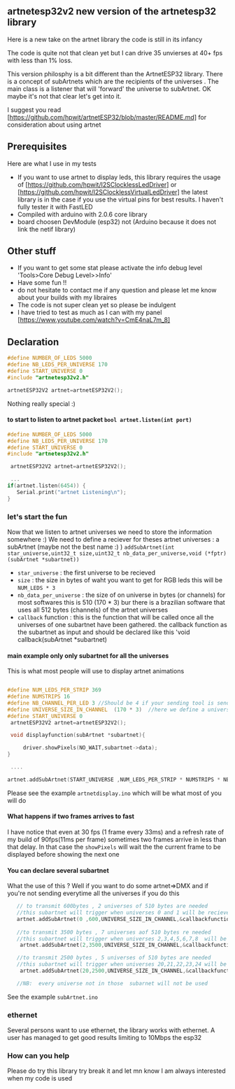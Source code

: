 ## artnetesp32v2 new version of the artnetesp32 library
Here is a new take on the artnet library the code is still in its infancy

The code is quite not that clean yet but I can drive 35 unvierses at 40+ fps with less than 1% loss.

This version philosphy is a bit different than the ArtnetESP32 library. 
There is a concept of subArtnets which are the recipients of the universes . The main class is a listener that will 'forward' the universe to subArtnet.
OK maybe it's not that clear let's get into it.

I suggest you read [https://github.com/hpwit/artnetESP32/blob/master/README.md] for consideration about using artnet

## Prerequisites
Here are what I use in my tests

* If you want to use artnet to display leds, this library requires the usage of [https://github.com/hpwit/I2SClocklessLedDriver] or [https://github.com/hpwit/I2SClocklessVirtualLedDriver] the latest library is in the case if you use the virtual pins for best results. I haven't fully tester it with FastLED
* Compiled with arduino with 2.0.6 core library
* board choosen DevModule (esp32) not (Arduino because it does not link the netif library)

## Other stuff
   * If you want to get some stat please activate the info debug level 'Tools>Core Debug Level>>Info'
   * Have some fun !!
   * do not hesitate to contact me if any question and please let me know about your builds with my libraires
   * The code is not super clean yet so please be indulgent
   * I have tried to test as much as I can with my panel [https://www.youtube.com/watch?v=CmE4naL7m_8]


## Declaration

 ```C
#define NUMBER_OF_LEDS 5000
#define NB_LEDS_PER_UNIVERSE 170
#define START_UNIVERSE 0
#include "artnetesp32v2.h"

 artnetESP32V2 artnet=artnetESP32V2();
 ```

Nothing really special :)

#### to start to listen to artnet packet `bool artnet.listen(int port)`
```C
#define NUMBER_OF_LEDS 5000
#define NB_LEDS_PER_UNIVERSE 170
#define START_UNIVERSE 0
#include "artnetesp32v2.h"

 artnetESP32V2 artnet=artnetESP32V2();

 ...
if(artnet.listen(6454)) {
   Serial.print("artnet Listening\n");
}
 ```

### let's start the fun
Now that we listen to artnet universes we need to store the information somewhere :)
We need to define a reciever for theses artnet universes : a subArtnet (maybe not the best name  :) )
`addSubArtnet(int star_universe,uint32_t size,uint32_t nb_data_per_universe,void (*fptr)(subArtnet *subartnet))`
* `star_universe` : the first universe to be recieved
* `size` : the size in bytes of waht you want to get for RGB leds this will be `NUM_LEDS * 3`
* `nb_data_per_universe` : the size of on universe in bytes (or channels) for most softwares this is 510 (170 * 3) bur there is a brazilian software that uses all 512 bytes (channels) of the artnet universes
* `callback` function : this is the function that will be called once all the universes of one subartnet have been gathered. the callback function as the subartnet as input and should be declared like this 'void callback(subArtnet *subartnet)

#### main example only only subartnet for all the universes 
This is what most people will use to display artnet animations

```C

#define NUM_LEDS_PER_STRIP 369
#define NUMSTRIPS 16
#define NB_CHANNEL_PER_LED 3 //Should be 4 if your sending tool is sending RGBW
#define UNIVERSE_SIZE_IN_CHANNEL  (170 * 3)  //here we define a universe of 170 pixels each pixel is composed of 3 channels
#define START_UNIVERSE 0
 artnetESP32V2 artnet=artnetESP32V2();

 void displayfunction(subArtnet *subartnet){

     driver.showPixels(NO_WAIT,subartnet->data);
} 

 ....

artnet.addSubArtnet(START_UNIVERSE ,NUM_LEDS_PER_STRIP * NUMSTRIPS * NB_CHANNEL_PER_LED,UNIVERSE_SIZE_IN_CHANNEL ,&displayfunction);

 ```

Please see the example `artnetdisplay.ino` which will be what most of you will do

#### What happens if two frames arrives to fast
  I have notice that even at 30 fps (1 frame every 33ms) and a refresh rate of my build of 90fps(11ms per frame) sometimes two frames arrive in less than that delay. In that case the `showPixels` will wait the the current frame to be displayed before showing the next one

#### You can declare several subartnet
What the use of this ? Well if you want to do some artnet=>DMX and if you're not sending everytime all the universes
if you  do this
 ```C
    // to transmit 600bytes , 2 universes of 510 bytes are needed
    //this subartnet will trigger when universes 0 and 1 will be recieved
    artnet.addSubArtnet(0 ,600,UNIVERSE_SIZE_IN_CHANNEL,&callbackfunction );  
    
    //to transmit 3500 bytes , 7 universes aof 510 bytes re needed
    //this subartnet will trigger when universes 2,3,4,5,6,7,8  will be recieved as we start with universe 2
     artnet.addSubArtnet(2,3500,UNIVERSE_SIZE_IN_CHANNEL,&callbackfunction );
 
    //to transmit 2500 bytes , 5 universes of 510 bytes are needed
    //this subartnet will trigger when universes 20,21,22,23,24 will be recieved as we start with universe 20
     artnet.addSubArtnet(20,2500,UNIVERSE_SIZE_IN_CHANNEL,&callbackfunction_2);

    //NB:  every universe not in those  subarnet will not be used
  ```

See the example `subArtnet.ino`



### ethernet
Several persons want to use ethernet, the library works with ethernet. A user has managed to get good results limiting to 10Mbps the esp32

### How can you help
Please do try this library try break it and let mn know I am always interested when my code is used
